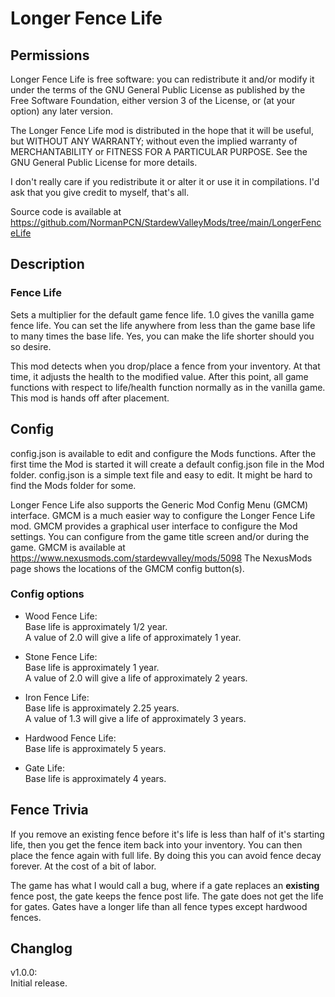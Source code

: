 # Longer Fence Life

## Permissions

Longer Fence Life is free software: you can redistribute it and/or modify it under the terms of the GNU General Public License
as published by the Free Software Foundation, either version 3 of the License, or (at your option) any later version.

The Longer Fence Life mod is distributed in the hope that it will be useful, but WITHOUT ANY WARRANTY;
without even the implied warranty of MERCHANTABILITY or FITNESS FOR A PARTICULAR PURPOSE.
See the GNU General Public License for more details.

I don't really care if you redistribute it or alter it or use it in compilations.
I'd ask that you give credit to myself, that's all.

Source code is available at
https://github.com/NormanPCN/StardewValleyMods/tree/main/LongerFenceLife

## Description

### Fence Life
Sets a multiplier for the default game fence life. 1.0 gives the vanilla game fence life.
You can set the life anywhere from less than the game base life to many times the base life. Yes, you can make the life shorter should you so desire.

This mod detects when you drop/place a fence from your inventory. At that time, it adjusts the health to the modified value.
After this point, all game functions with respect to life/health function normally as in the vanilla game. This mod is hands off after placement.

## Config

config.json is available to edit and configure the Mods functions.
 After the first time the Mod is started it will create a default config.json file in the Mod folder.
 config.json is a simple text file and easy to edit. It might be hard to find the Mods folder for some.

Longer Fence Life also supports the Generic Mod Config Menu (GMCM) interface.
GMCM is a much easier way to configure the Longer Fence Life mod.
GMCM provides a graphical user interface to configure the Mod settings.
You can configure from the game title screen and/or during the game.
GMCM is available at https://www.nexusmods.com/stardewvalley/mods/5098
The NexusMods page shows the locations of the GMCM config button(s).

### Config options

- Wood Fence Life:  
Base life is approximately 1/2 year.  
A value of 2.0 will give a life of approximately 1 year.

- Stone Fence Life:  
Base life is approximately 1 year.  
A value of 2.0 will give a life of approximately 2 years.

- Iron Fence Life:  
Base life is approximately 2.25 years.  
A value of 1.3 will give a life of approximately 3 years.

- Hardwood Fence Life:  
Base life is approximately 5 years.

- Gate Life:  
Base life is approximately 4 years.


## Fence Trivia
If you remove an existing fence before it's life is less than half of it's starting life, then you get the fence item back into your inventory. 
You can then place the fence again with full life. By doing this you can avoid fence decay forever. At the cost of a bit of labor.


The game has what I would call a bug, where if a gate replaces an **existing** fence post, the gate keeps the fence post life. 
The gate does not get the life for gates. Gates have a longer life than all fence types except hardwood fences.

## Changlog

v1.0.0:  
 Initial release. 
